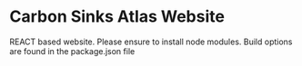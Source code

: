 # Carbon Sinks Atlas Website
REACT based website. Please ensure to install node modules. Build options are found in the package.json file
